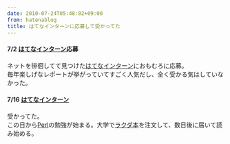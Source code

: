 ```yaml
---
date: 2010-07-24T05:48:02+09:00
from: hatenablog
title: はてなインターンに応募して受かってた
---
```



<div class="section">
    <h4>7/2 <a class="keyword" href="http://d.hatena.ne.jp/keyword/%A4%CF%A4%C6%A4%CA%A5%A4%A5%F3%A5%BF%A1%BC%A5%F3">はてなインターン</a>応募</h4>
    <p>ネットを徘徊してて見つけた<a class="keyword" href="http://d.hatena.ne.jp/keyword/%A4%CF%A4%C6%A4%CA%A5%A4%A5%F3%A5%BF%A1%BC%A5%F3">はてなインターン</a>におもむろに応募。<br />
毎年楽しげなレポートが挙がっていてすごく人気だし、全く受かる気はしていなかった。</p>

</div>
<div class="section">
    <h4>7/16 <a class="keyword" href="http://d.hatena.ne.jp/keyword/%A4%CF%A4%C6%A4%CA%A5%A4%A5%F3%A5%BF%A1%BC%A5%F3">はてなインターン</a></h4>
    <p>受かってた。<br />
この日から<a class="keyword" href="http://d.hatena.ne.jp/keyword/Perl">Perl</a>の勉強が始まる。大学で<a class="keyword" href="http://d.hatena.ne.jp/keyword/%A5%E9%A5%AF%A5%C0%CB%DC">ラクダ本</a>を注文して、数日後に届いて読み始める。</p>

</div>

